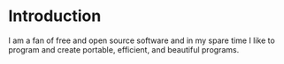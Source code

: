 # Introduction 

I am a fan of free and open source software and in my spare time I like to program and create portable, 
efficient, and beautiful programs.
